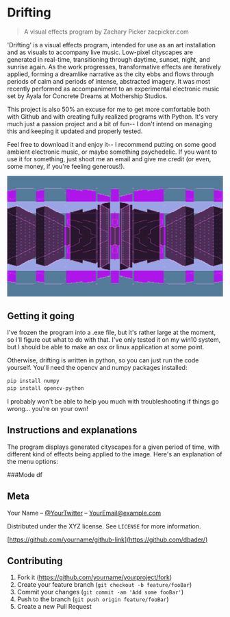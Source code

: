 # Drifting
> A visual effects program by Zachary Picker
> zacpicker.com

'Drifting' is a visual effects program, intended for use as an art installation and as visuals to accompany live music. Low-pixel cityscapes are generated in real-time, transitioning through daytime, sunset, night, and sunrise again. As the work progresses, transformative effects are iteratively applied, forming a dreamlike narrative as the city ebbs and flows through periods of calm and periods of intense, abstracted imagery. It was most recently performed as accompaniment to an experimental electronic music set by Ayala for Concrete Dreams at Mothership Studios.

This project is also 50% an excuse for me to get more comfortable both with Github and with creating fully realized programs with Python. It's very much just a passion project and a bit of fun-- I don't intend on managing this and keeping it updated and properly tested.

Feel free to download it and enjoy it-- I recommend putting on some good ambient electronic music, or maybe something psychedelic. If you want to use it for something, just shoot me an email and give me credit (or even, some money, if you're feeling generous!). 

![](drifting10.PNG)

## Getting it going

I've frozen the program into a .exe file, but it's rather large at the moment, so I'll figure out what to do with that. I've only tested it on my win10 system, but I should be able to make an osx or linux application at some point.

Otherwise, drifting is written in python, so you can just run the code yourself. You'll need the opencv and numpy packages installed:
```sh
pip install numpy
pip install opencv-python
```
I probably won't be able to help you much with troubleshooting if things go wrong... you're on your own!

## Instructions and explanations

The program displays generated cityscapes for a given period of time, with different kind of effects being applied to the image. Here's an explanation of the menu options:

###Mode
df

## Meta

Your Name – [@YourTwitter](https://twitter.com/dbader_org) – YourEmail@example.com

Distributed under the XYZ license. See ``LICENSE`` for more information.

[https://github.com/yourname/github-link](https://github.com/dbader/)

## Contributing

1. Fork it (<https://github.com/yourname/yourproject/fork>)
2. Create your feature branch (`git checkout -b feature/fooBar`)
3. Commit your changes (`git commit -am 'Add some fooBar'`)
4. Push to the branch (`git push origin feature/fooBar`)
5. Create a new Pull Request

<!-- Markdown link & img dfn's -->
[npm-image]: https://img.shields.io/npm/v/datadog-metrics.svg?style=flat-square
[npm-url]: https://npmjs.org/package/datadog-metrics
[npm-downloads]: https://img.shields.io/npm/dm/datadog-metrics.svg?style=flat-square
[travis-image]: https://img.shields.io/travis/dbader/node-datadog-metrics/master.svg?style=flat-square
[travis-url]: https://travis-ci.org/dbader/node-datadog-metrics
[wiki]: https://github.com/yourname/yourproject/wiki
